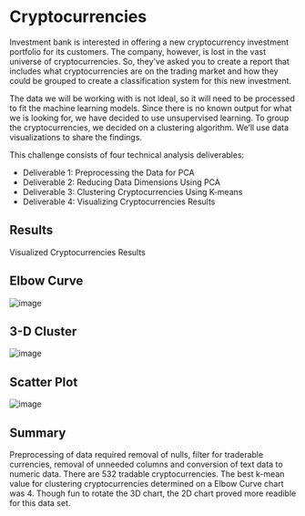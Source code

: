 # Cryptocurrencies

Investment bank is interested in offering a new cryptocurrency investment portfolio for its customers. The company, however, is lost in the vast universe of cryptocurrencies. So, they’ve asked you to create a report that includes what cryptocurrencies are on the trading market and how they could be grouped to create a classification system for this new investment.

The data we will be working with is not ideal, so it will need to be processed to fit the machine learning models. Since there is no known output for what we is looking for, we have decided to use unsupervised learning. To group the cryptocurrencies, we decided on a clustering algorithm. We’ll use data visualizations to share the findings.

This challenge consists of four technical analysis deliverables:

- Deliverable 1: Preprocessing the Data for PCA
- Deliverable 2: Reducing Data Dimensions Using PCA
- Deliverable 3: Clustering Cryptocurrencies Using K-means
- Deliverable 4: Visualizing Cryptocurrencies Results

## Results

Visualized Cryptocurrencies Results

## Elbow Curve

![image](https://user-images.githubusercontent.com/90879122/157173446-152b98c8-918a-473f-8f9a-8dcd39f244b2.png)


## 3-D Cluster

![image](https://user-images.githubusercontent.com/90879122/157173853-9c7a6762-fe2b-4086-bfd9-f4d280f3c557.png)

## Scatter Plot

![image](https://user-images.githubusercontent.com/90879122/157174011-1d324d5c-a497-4388-a4ff-3eeef5438e74.png)


## Summary


Preprocessing of data required removal of nulls, filter for traderable currencies, removal of unneeded columns and conversion of text data to numeric data. There are 532 tradable cryptocurrencies. The best k-mean value for clustering cryptocurrencies determined on a Elbow Curve chart was 4. Though fun to rotate the 3D chart, the 2D chart proved more readible for this data set.
